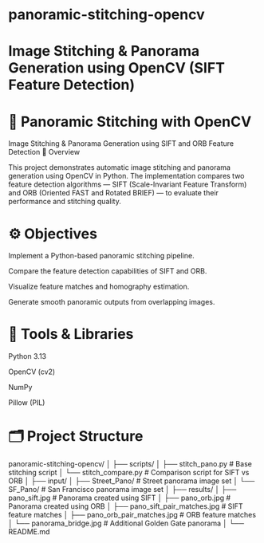 # panoramic-stitching-opencv

# Image Stitching &amp; Panorama Generation using OpenCV (SIFT Feature Detection)
# 🧠 Panoramic Stitching with OpenCV
Image Stitching & Panorama Generation using SIFT and ORB Feature Detection
📸 Overview

This project demonstrates automatic image stitching and panorama generation using OpenCV in Python. The implementation compares two feature detection algorithms — SIFT (Scale-Invariant Feature Transform) and ORB (Oriented FAST and Rotated BRIEF) — to evaluate their performance and stitching quality.

# ⚙️ Objectives

Implement a Python-based panoramic stitching pipeline.

Compare the feature detection capabilities of SIFT and ORB.

Visualize feature matches and homography estimation.

Generate smooth panoramic outputs from overlapping images.

# 🧩 Tools & Libraries

Python 3.13

OpenCV (cv2)

NumPy

Pillow (PIL)

# 🗂️ Project Structure
panoramic-stitching-opencv/
│
├── scripts/
│   ├── stitch_pano.py          # Base stitching script
│   └── stitch_compare.py       # Comparison script for SIFT vs ORB
│
├── input/
│   ├── Street_Pano/            # Street panorama image set
│   └── SF_Pano/                # San Francisco panorama image set
│
├── results/
│   ├── pano_sift.jpg           # Panorama created using SIFT
│   ├── pano_orb.jpg            # Panorama created using ORB
│   ├── pano_sift_pair_matches.jpg  # SIFT feature matches
│   ├── pano_orb_pair_matches.jpg   # ORB feature matches
│   └── panorama_bridge.jpg         # Additional Golden Gate panorama
│
└── README.md
